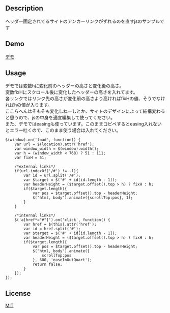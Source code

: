 ﻿## Description
ヘッダー固定されてるサイトのアンカーリンクがずれるのを直すjsのサンプルです  

## Demo
[デモ](https://417kk.github.io/anchorScroll-fixedHeader/)

## Usage
デモでは変数hに変化前のヘッダーの高さと変化後の高さ。  
変数fixHにスクロール後に変化したヘッダーの高さを入れてます。  
各リンクではリンク先の高さが変化前の高さより高ければfixHの値、そうでなければhの値が入ります。  
ここらへんはそもそも変化しねーしとか、サイトのデザインによって結構変わると思うので、jsの中身を適宜編集して使ってください。  
また、デモではeasingも使っています。このままコピペするとeasing入れないとエラー吐くので、このまま使う場合は入れてください。

	$(window).on('load', function() {
		var url = $(location).attr('href');
		var window_width = $(window).width();
		var h = (window_width < 768) ? 51 : 111;
		var fixH = 51;

		/*external links*/
		if(url.indexOf('/#') != -1){
			var id = url.split('/#');
			var $target = $('#' + id[id.length - 1]);
			var headerHeight = ($target.offset().top > h) ? fixH : h;
			if($target.length){
				var pos = $target.offset().top - headerHeight;
				$("html, body").animate({scrollTop:pos}, 1);
			}
		}

		/*internal links*/
		$('a[href*="#"]').on('click', function() {
			var href = $(this).attr('href');
			var id = href.split('#');
			var $target = $('#' + id[id.length - 1]);
			var headerHeight = ($target.offset().top > h) ? fixH : h;
			if($target.length){
				var pos = $target.offset().top - headerHeight;
				$("html, body").animate({
					scrollTop:pos
				}, 600, 'easeInOutQuart');
				return false;
			}
		});
	});


## License

[MIT](https://raw.githubusercontent.com/417kk/anchorScroll-fixedHeader/master/LICENSE)

